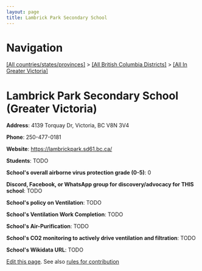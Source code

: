 ```yaml
---
layout: page
title: Lambrick Park Secondary School
---
```

# Navigation

[[All countries/states/provinces]](../../..) > [[All British Columbia Districts]](../..) > [[All In Greater Victoria]](..)

# Lambrick Park Secondary School (Greater Victoria)

**Address**: 4139 Torquay Dr, Victoria, BC V8N 3V4

**Phone**: 250-477-0181

**Website**: <https://lambrickpark.sd61.bc.ca/>

**Students**: TODO

**School's overall airborne virus protection grade (0-5)**: 0

**Discord, Facebook, or WhatsApp group for discovery/advocacy for THIS school**: TODO

**School's policy on Ventilation**: TODO

**School's Ventilation Work Completion**: TODO

**School's Air-Purification**: TODO

**School's CO2 monitoring to actively drive ventilation and filtration**: TODO

**School's Wikidata URL**: TODO


[Edit this page](https://github.com/ventilate-schools/BC/edit/main/./Greater_Victoria/Lambrick_Park_Secondary_School.md). See also [rules for contribution](../../../contribution-rules/)